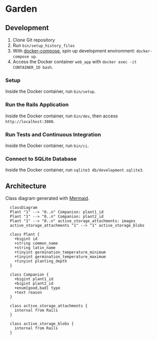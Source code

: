 # Garden

## Development

1. Clone Git repository
2. Run `bin/setup_history_files`
3. With [docker-compose](https://github.com/docker/compose), spin up development environment: `docker-compose up`.
4. Access the Docker container `web_app` with `docker exec -it CONTAINER_ID bash`.

### Setup

Inside the Docker container, run `bin/setup`.

### Run the Rails Application

Inside the Docker container, run `bin/dev`, then access `http://localhost:3000`.

### Run Tests and Continuous Integration

Inside the Docker container, run `bin/ci`.

### Connect to SQLite Database

Inside the Docker container, run `sqlite3 db/development.sqlite3`.

## Architecture

Class diagram generated with [Mermaid](https://github.com/mermaid-js/mermaid).

```mermaid
  classDiagram
  Plant "1" --> "0..n" Companion: plant1_id
  Plant "1" --> "0..n" Companion: plant2_id
  Plant "1" --> "0..n" active_storage_attachments: images
  active_storage_attachments "1" --> "1" active_storage_blobs

  class Plant {
    +bigint id
    +string common_name
    +string latin_name
    +tinyint germination_temperature_minimum
    +tinyint germination_temperature_maximum
    +tinyint planting_depth
  }

  class Companion {
    +bigint plant1_id
    +bigint plant2_id
    +enum[good,bad] type
    +text reason
  }

  class active_storage_attachments {
    internal from Rails
  }

  class active_storage_blobs {
    internal from Rails
  }
```
